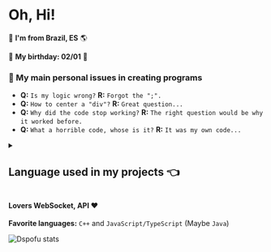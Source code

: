 # Oh, Hi!

📍 **I'm from Brazil, ES** 🌎

🎂 **My birthday: 02/01** 🎉

### 📌 My main personal issues in creating programs
- **Q:** `Is my logic wrong?` **R:** `Forgot the ";".`
- **Q:** `How to center a "div"?` **R:** `Great question...`
- **Q:** `Why did the code stop working?` **R:** `The right question would be why it worked before.`
- **Q:** `What a horrible code, whose is it?` **R:** `It was my own code...`

<details>
  <summary><h2><strong>Language used in my projects</strong> 👈</h2></summary>
  <br>

|Logo|Language|Extension|
|:---:|:---:|:---:|
|<img src="https://raw.githubusercontent.com/github/explore/80688e429a7d4ef2fca1e82350fe8e3517d3494d/topics/nodejs/nodejs.png" alt="node" width="20">|<a href="https://nodejs.org">JavaScript</a>|`js`|
|<img src="https://raw.githubusercontent.com/github/explore/80688e429a7d4ef2fca1e82350fe8e3517d3494d/topics/typescript/typescript.png" alt="typescript" width="20">|<a href="https://typescriptlang.org">TypeScript</a>|`ts`|
|<img src="https://raw.githubusercontent.com/github/explore/180320cffc25f4ed1bbdfd33d4db3a66eeeeb358/topics/cpp/cpp.png" alt="c++" width="20">|<a href="https://learn.microsoft.com/pt-br/cpp/build/vscpp-step-0-installation"> C++</a>|`cpp`|
|<img src="https://raw.githubusercontent.com/github/explore/5b3600551e122a3277c2c5368af2ad5725ffa9a1/topics/java/java.png" alt="java" width="20">|<a href="https://www.w3schools.com/java">Java</a>|`java`|
|<img src="https://raw.githubusercontent.com/github/explore/80688e429a7d4ef2fca1e82350fe8e3517d3494d/topics/python/python.png" alt="python" width="20">|<a href="https://www.python.org/doc/">Python</a>|`py`|
|<img src="https://raw.githubusercontent.com/github/explore/80688e429a7d4ef2fca1e82350fe8e3517d3494d/topics/postgresql/postgresql.png" alt="psql" width="20">|<a href="https://www.w3schools.com/sql">PSQL</a>|`psql`|
|<img src="https://dart.dev/assets/img/logo/dart-64.png" alt="dart" width="20">|<a href="https://dart.dev/language">Dart</a>|`dart`|

  <br>

![Top Langs](https://github-readme-stats.vercel.app/api/top-langs/?username=dspofu&theme=dracula&hide_border=true&layout=donut&langs_count=9)

# 
</details>

#### Lovers WebSocket, API ❤
**Favorite languages:** `C++` and `JavaScript/TypeScript` (Maybe `Java`)

![Dspofu stats](https://github-readme-stats.vercel.app/api?username=dspofu&theme=dracula&show_icons=true&hide_border=true)

